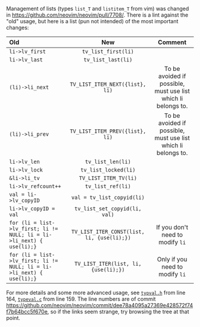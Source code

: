 Management of lists (types `list_T` and `listitem_T` from vim) was changed in https://github.com/neovim/neovim/pull/7708/. There is a lint against the "old" usage, but here is a list (pun not intended) of the most important changes:

| Old                   | New        | Comment|
|:----------------------------------------|:------------------:|:----------------:|
|`li->lv_first`|`tv_list_first(li)`||
|`li->lv_last`|`tv_list_last(li)`||
|`(li)->li_next`| `TV_LIST_ITEM_NEXT({list}, li)`|To be avoided if possible, must use list which li belongs to.|
|`(li)->li_prev`| `TV_LIST_ITEM_PREV({list}, li)`|To be avoided if possible, must use list which li belongs to.|
|`li->lv_len` | `tv_list_len(li)`||
|`li->lv_lock` |`tv_list_locked(li)`||
|`&li->li_tv` | `TV_LIST_ITEM_TV(li)`||
|`li->lv_refcount++`|`tv_list_ref(li)`||
|`val = li->lv_copyID` | `val = tv_list_copyid(li)`||
|`li->lv_copyID = val`| `tv_list_set_copyid(li, val)`||
|`for (li = list->lv_first; li != NULL; li = li->li_next) { use(li);}`|`TV_LIST_ITER_CONST(list, li, {use(li);})`| If you don't need to modify `li`|
|`for (li = list->lv_first; li != NULL; li = li->li_next) { use(li);}`|`TV_LIST_ITER(list, li, {use(li);})`| Only if you need to modify `li`|




For more details and some more advanced usage, see [`typval.h`](https://github.com/neovim/neovim/blob/master/src/nvim/eval/typval.h#L164) from line 164, [`typeval.c`](https://github.com/neovim/neovim/blob/master/src/nvim/eval/typval.c#L159) from line 159. The line numbers are of commit https://github.com/neovim/neovim/commit/dee78a4095a27369e428572f74f7b64bcc5f670e, so if the links seem strange, try browsing the tree at that point.